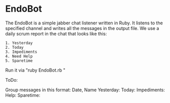 EndoBot
=======

The EndoBot is a simple jabber chat listener written in Ruby.
It listens to the specified channel and writes all the messages in the output file.
We use a daily scrum report in the chat that looks like this:

    1. Yesterday
    2. Today
    3. Impediments
    4. Need Help
    5. Sparetime
    

Run it via "ruby EndoBot.rb <jabberId> <password> <channel> <outputfile>"

ToDo: 

Group messages in this format:
Date, Name
Yesterday: 
Today:
Impediments:
Help:
Sparetime: